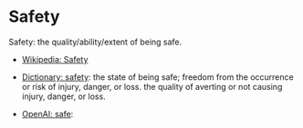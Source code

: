 # Safety

Safety: the quality/ability/extent of being safe.

<div data-chatgpt-prompt="explain safety (system quality attribute, non-functional requirement, cross-functional contraint)"></div>

* [Wikipedia: Safety](https://wikipedia.org/wiki/Safety)

* [Dictionary: safety](https://www.dictionary.com/browse/safety): the state of being safe; freedom from the occurrence or risk of injury, danger, or loss. the quality of averting or not causing injury, danger, or loss.

* [OpenAI: safe](https:://openai.com): <div data-chatgpt-prompt="define safe (computers and software)"></div>
